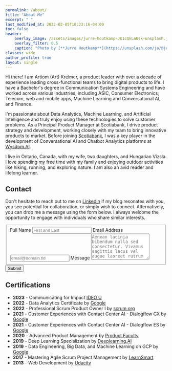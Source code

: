 ```yaml
---
permalink: /about/
title: "About Me"
excerpt: " "
last_modified_at: 2022-02-05T10:23:16-04:00
toc: false
header:
    overlay_image: /assets/images/jurre-houtkamp-JK1cQkLnUsk-unsplash.jpg
    overlay_filter: 0.5
    caption: "Photo by [**Jurre Houtkamp**](https://unsplash.com/ja/@jurrehoutkamp?utm_source=unsplash&utm_medium=referral&utm_content=creditCopyText) on [**Unsplash**](https://unsplash.com/photos/JK1cQkLnUsk?utm_source=unsplash&utm_medium=referral&utm_content=creditCopyText)"
classes: wide
author_profile: true
layout: single
---
```


<!-- {% include figure image_path="/assets/images/art_picture_1.jpg" alt="Beautiful British Columbia" caption="Beautiful British Columbia" width="350" %}
![image-center](/assets/images/art_picture_1.jpg){: .align-right} -->

Hi there! I am Artiom (Art) Kreimer, a product leader with over a decade of experience leading cross-functional teams to bring digital products to life. I have a Bachelor's degree in Communication Systems Engineering and have worked across various industries, including ASIC, Consumer Electronics, Telecom, web and mobile apps, Machine Learning and Conversational AI, and Finance.

I'm passionate about Data Analytics, Machine Learning, and Artificial Intelligence and truly enjoy using these technologies to solve customer problems. As a Principal Product Manager at Scotiabank, I drive product strategy and development, working closely with my team to bring innovative products to market. Before joining [Scotiabank](https://www.scotiabank.com/ca/en/personal.html), I was a key player in the development of Conversational AI and Chatbot Analytics platforms at [Wysdom.AI](https://wysdom.ai/).

I live in Ontario, Canada, with my wife, two daughters, and Hungarian Vizsla. I love spending my free time with my family and enjoying outdoor activities like hiking, running, and exploring nature. I am also an avid reader and lifelong learner.
  
## Contact  

Don't hesitate to reach out to me on [Linkedin](https://www.linkedin.com/in/artkreimer/) if my blog resonates with you, you see potential for collaboration, or simply wish to connect. Alternatively, you can drop me a message using the form below. I always welcome the opportunity to engage with individuals who share similar interests.

<form id="fs-frm" name="simple-contact-form" accept-charset="utf-8" action="https://formspree.io/f/mwkjopbo" method="post">
  <fieldset id="fs-frm-inputs">
    <label for="full-name">Full Name</label>
    <input type="text" name="name" id="full-name" placeholder="First and Last" required="">
    <label for="email-address">Email Address</label>
    <input type="email" name="_replyto" id="email-address" placeholder="email@domain.tld" required="">
    <label for="message">Message</label>
    <textarea rows="5" name="message" id="message" placeholder="Aenean lacinia bibendum nulla sed consectetur. Vivamus sagittis lacus vel augue laoreet rutrum faucibus dolor auctor. Donec ullamcorper nulla non metus auctor fringilla nullam quis risus." required=""></textarea>
    <input type="hidden" name="_subject" id="email-subject" value="Contact Form Submission">
  </fieldset>
  <input type="submit" value="Submit">
</form>

## Certifications  
- **2023** - Communicating for Impact [IDEO U](https://www.credential.net/22718ddf-13a4-4289-9e7d-3cedd1f09d37#gs.zyt2ts)
- **2022** - Data Analytics Certificate by [Google](https://www.credly.com/badges/bb2a5bac-da80-4cea-8ca9-05fd5b463b34/linked_in_profile)
- **2022** - Professional Scrum Product Owner I by [scrum.org](https://www.credly.com/badges/56f14992-f5df-4aaa-9f03-4ab5728e5e72/linked_in_profile)
- **2021** - Customer Experiences with Contact Center AI - Dialogflow CX by [Google](https://coursera.org/share/ff0cf1e19dbdc7c8c536b20674c67534)
- **2021** - Customer Experiences with Contact Center AI - Dialogflow ES by [Google](https://coursera.org/share/b21940b96a99c9dcbf5e27bc599b09c1)
- **2020** - Advanced Product Management by [Product Faculty](https://www.productfaculty.com/)
- **2019** - Deep Learning Specialization by [Deeplearning.AI](https://coursera.org/share/0736c46112f6c3835ce7e25f652dbe89)
- **2019** - Data Engineering, Big Data, and Machine Learning on GCP by [Google](https://coursera.org/share/275a25de8f6896d496504a8262c938ab)
- **2017** - Mastering Agile Scrum Project Management by [LearnSmart](https://www.udemy.com/certificate/UC-9QF6VHSU/)
- **2013** - Web Development by [Udacity](https://www.udacity.com/)

<!-- <script src="https://www.gstatic.com/dialogflow-console/fast/messenger-cx/bootstrap.js?v=1"></script>
<df-messenger
  df-cx="true"
  location="northamerica-northeast1"
  chat-title="Art's virtual assistant"
  agent-id="3913f6ea-18a2-4879-a0bd-1cec796b9623"
  intent="WELCOME"
  language-code="en"
></df-messenger> -->


<!-- This site is converting visitors into subscribers and customers with https://respond.io -->
<!-- <script id="respondio__widget" src="https://cdn.respond.io/webchat/widget/widget.js?cId=97842a20b8123716121a6fcb9d9ee02be6ee54abda03d7b74ceb878cccf0fd75"></script> -->
<!-- https://respond.io -->